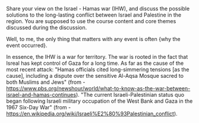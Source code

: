
Share your view on the Israel - Hamas war (IHW), and discuss the possible solutions to the long-lasting conflict between Israel and Palestine in the region. You are supposed to use the course content and core themes discussed during the discussion.

Well, to me, the only thing that matters with any event is often {why the event occurred}.

In essence, the IHW is a war for territory. The war is rooted in the fact that Isreal has kept control of Gaza for a long time. As far as the cause of the most recent attack: "Hamas officials cited long-simmering tensions [as the cause], including a dispute over the sensitive Al-Aqsa Mosque sacred to both Muslims and Jews" (from - https://www.pbs.org/newshour/world/what-to-know-as-the-war-between-israel-and-hamas-continues). "The current Israeli-Palestinian status quo began following Israeli military occupation of the West Bank and Gaza in the 1967 Six-Day War" (from - https://en.wikipedia.org/wiki/Israeli%E2%80%93Palestinian_conflict).




